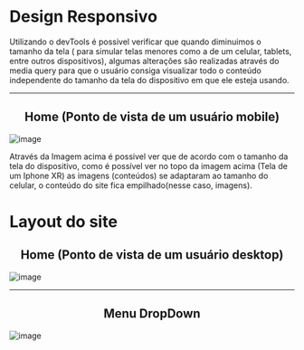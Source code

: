 # Design Responsivo

Utilizando o devTools é possivel verificar que quando diminuimos o tamanho da tela ( para simular telas menores como a de um celular, tablets, entre outros dispositivos), algumas alterações são realizadas através do media query para que o usuário consiga visualizar todo o conteúdo independente do tamanho da tela do dispositivo em que ele esteja usando.
<hr>
<b><h2 align="center">Home (Ponto de vista de um usuário mobile)</h2></b>

![image](https://user-images.githubusercontent.com/73304785/224518159-b2c3032f-094e-46eb-a61c-50fd5f7b0d67.png)

Através da Imagem acima é possivel ver que de acordo com o tamanho da tela do dispositivo, como é possível ver no topo da imagem acima (Tela de um Iphone XR) as imagens (conteúdos) se adaptaram ao tamanho do celular, o conteúdo do site fica empilhado(nesse caso, imagens).

# Layout do site
<b><h2 align="center">Home (Ponto de vista de um usuário desktop)</h2></b>

![image](https://user-images.githubusercontent.com/73304785/224509200-2527f810-ce1e-46f0-98a8-e04ba7fab9e9.png)

<hr>
<b><h2 align="center">Menu DropDown</h2></b>

![image](https://user-images.githubusercontent.com/73304785/224509301-bcd67751-7dc1-43ac-94db-698bde722224.png)





